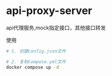 # api-proxy-server
api代理服务,mock指定接口，其他接口转发

使用
```bash
# 1. 创建config.json文件

# 2. 复制compose.yml文件
docker compose up -d
```